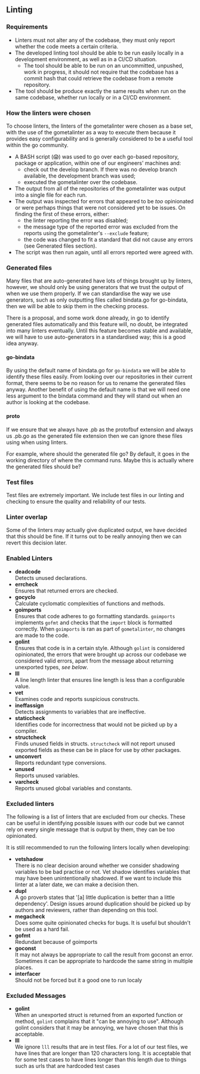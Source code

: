 ## Linting

### Requirements
- Linters must not alter any of the codebase, they must only report whether the code meets a certain criteria.
- The developed linting tool should be able to be run easily locally in a development environment, as well as in a CI/CD situation.
	- The tool should be able to be run on an uncommitted, unpushed, work in progress, it should not require that the codebase has a commit hash that could retrieve the codebase from a remote repository.
- The tool should be produce exactly the same results when run on the same codebase, whether run locally or in a CI/CD environment.

### How the linters were chosen
To choose linters, the linters of the gometalinter were chosen as a base set, with the use of the gometalinter as a way to execute them because it provides easy configurability and is generally considered to be a useful tool within the go community.
- A BASH script (😱) was used to go over each go-based repository, package or application, within one of our engineers' machines and:
	- check out the develop branch. If there was no develop branch available, the development branch was used;
	- executed the gometalinter over the codebase.
- The output from all of the repositories of the gometalinter was output into a single file for each run.
- The output was inspected for errors that appeared to be _too_ opinionated or were perhaps things that were not considered yet to be issues. On finding the first of these errors, either:
	- the linter reporting the error was disabled;
	- the message type of the reported error was excluded from the reports using the gometalinter's `--exclude` feature;
	- the code was changed to fit a standard that did not cause any errors (see Generated files section).
- The script was then run again, until all errors reported were agreed with.

### Generated files
Many files that are auto-generated have lots of things brought up by linters, however, we should only be using generators that we trust the output of when we use them properly. If we can standardise the way we use generators, such as only outputting files called bindata.go for go-bindata, then we will be able to skip them in the checking process.

There is a proposal, and some work done already, in go to identify generated files automatically and this feature will, no doubt, be integrated into many linters eventually. Until this feature becomes stable and available, we will have to use auto-generators in a standardised way; this is a good idea anyway.

#### go-bindata
By using the default name of bindata.go for `go-bindata` we will be able to identify these files easily. From looking over our repositories in their current format, there seems to be no reason for us to rename the generated files anyway. Another benefit of using the default name is that we will need one less argument to the bindata command and they will stand out when an author is looking at the codebase.

#### proto
If we ensure that we always have .pb as the protofbuf extension and always us .pb.go as the generated file extension then we can ignore these files using when using linters.

For example, where should the generated file go? By default, it goes in the working directory of where the command runs. Maybe this is actually where the generated files should be?

### Test files
Test files are extremely important. We include test files in our linting and checking to ensure the quality and reliability of our tests.

### Linter overlap
Some of the linters may actually give duplicated output, we have decided that this should be fine. If it turns out to be really annoying then we can revert this decision later.

### Enabled Linters
- **deadcode**  
Detects unused declarations.
- **errcheck**  
Ensures that returned errors are checked.
- **gocyclo**  
Calculate cyclomatic complexities of functions and methods.
- **goimports**  
Ensures that code adheres to go formatting standards. `goimports` implements `gofmt` and checks that the `import` block is formatted correctly. When `goimports` is ran as part of `gometalinter`, no changes are made to the code.
- **golint**  
Ensures that code is in a certain style. Although `golint` is considered opinionated, the errors that were brought up across our codebase we considered valid errors, apart from the message about returning unexported types, _see below_.
- **lll**  
A line length linter that ensures line length is less than a configurable value.
- **vet**  
Examines code and reports suspicious constructs.
- **ineffassign**  
Detects assignments to variables that are ineffective.
- **staticcheck**  
Identifies code for incorrectness that would not be picked up by a compiler.
- **structcheck**  
Finds unused fields in structs. `structcheck` will not report unused exported fields as these can be in place for use by other packages.
- **unconvert**  
Reports redundant type conversions.
- **unused**  
Reports unused variables.
- **varcheck**  
Reports unused global variables and constants.

### Excluded linters
The following is a list of linters that are excluded from our checks. These can be useful in identifying possible issues with our code but we cannot rely on every single message that is output by them, they can be too opinionated.  

It is still recommended to run the following linters locally when developing:
- **vetshadow**  
There is no clear decision around whether we consider shadowing variables to be bad practise or not. Vet shadow identifies variables that may have been unintentionally shadowed. If we want to include this linter at a later date, we can make a decision then.
- **dupl**  
A go proverb states that '[a] little duplication is better than a little dependency'. Design issues around duplication should be picked up by authors and reviewers, rather than depending on this tool. 
- **megacheck**  
Does some quite opinionated checks for bugs. It is useful but shouldn't be used as a hard fail.
- **gofmt**  
Redundant because of goimports
- **goconst**  
It may not always be appropriate to call the result from goconst an error. Sometimes it can be appropriate to hardcode the same string in multiple places.
- **interfacer**  
Should not be forced but it a good one to run localy

### Excluded Messages
- **golint**  
When an unexported struct is returned from an exported function or method, `golint` complains that it "can be annoying to use". Although golint considers that it may be annoying, we have chosen that this is acceptable.
- **lll**  
We ignore `lll` results that are in test files. For a lot of our test files, we have lines that are longer than 120 characters long. It is acceptable that for some test cases to have lines longer than this length due to things such as urls that are hardcoded test cases
